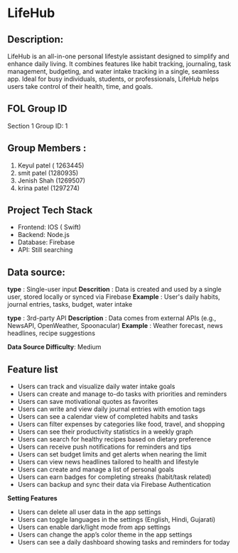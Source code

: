 # LifeHub

## Description: 
LifeHub is an all-in-one personal lifestyle assistant designed to simplify and enhance daily living. It combines features like habit tracking, journaling, task management, budgeting, and water intake tracking in a single, seamless app. Ideal for busy individuals, students, or professionals, LifeHub helps users take control of their health, time, and goals.

## FOL Group ID
  Section 1 Group ID: 1
## Group Members :
1. Keyul patel ( 1263445)
2. smit patel (1280935)
3. Jenish Shah (1269507)
4. krina patel (1297274)

## Project Tech Stack
- Frontend: IOS ( Swift)
- Backend: Node.js
- Database: Firebase
- API: Still searching 

## Data source:

**type** : Single-user input
**Descrition** : Data is created and used by a single user, stored locally or synced via Firebase
**Example** : User's daily habits, journal entries, tasks, budget, water intake

**type** : 3rd-party API 
**Description** : Data comes from external APIs (e.g., NewsAPI, OpenWeather, Spoonacular)
**Example** : Weather forecast, news headlines, recipe suggestions

**Data Source Difficulty**: Medium

## Feature list

- Users can track and visualize daily water intake goals  
- Users can create and manage to-do tasks with priorities and reminders   
- Users can save motivational quotes as favorites  
- Users can write and view daily journal entries with emotion tags  
- Users can see a calendar view of completed habits and tasks  
- Users can filter expenses by categories like food, travel, and shopping  
- Users can see their productivity statistics in a weekly graph  
- Users can search for healthy recipes based on dietary preference  
- Users can receive push notifications for reminders and tips  
- Users can set budget limits and get alerts when nearing the limit  
- Users can view news headlines tailored to health and lifestyle  
- Users can create and manage a list of personal goals  
- Users can earn badges for completing streaks (habit/task related)   
- Users can backup and sync their data via Firebase Authentication

**Setting Features**
- Users can delete all user data in the app settings
- Users can toggle languages in the settings (English, Hindi, Gujarati) 
- Users can enable dark/light mode from app settings
- Users can change the app’s color theme in the app settings
- Users can see a daily dashboard showing tasks and reminders for today
